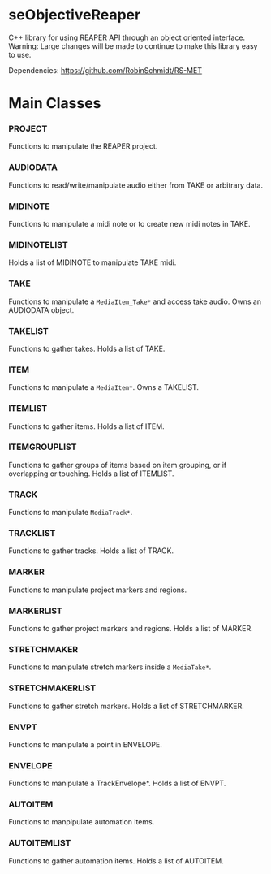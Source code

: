 # seObjectiveReaper
C++ library for using REAPER API through an object oriented interface. Warning: Large changes will be made to continue to make this library easy to use.

Dependencies:
https://github.com/RobinSchmidt/RS-MET

# Main Classes

### PROJECT 
Functions to manipulate the REAPER project.

### AUDIODATA
Functions to read/write/manipulate audio either from TAKE or arbitrary data.

### MIDINOTE
Functions to manipulate a midi note or to create new midi notes in TAKE.

### MIDINOTELIST
Holds a list of MIDINOTE to manipulate TAKE midi.

### TAKE
Functions to manipulate a `MediaItem_Take*` and access take audio. Owns an AUDIODATA object.

### TAKELIST
Functions to gather takes. Holds a list of TAKE.

### ITEM
Functions to manipulate a `MediaItem*`. Owns a TAKELIST.

### ITEMLIST
Functions to gather items. Holds a list of ITEM.

### ITEMGROUPLIST
Functions to gather groups of items based on item grouping, or if overlapping or touching. Holds a list of ITEMLIST.

### TRACK
Functions to manipulate `MediaTrack*`.

### TRACKLIST
Functions to gather tracks. Holds a list of TRACK.

### MARKER
Functions to manipulate project markers and regions.

### MARKERLIST
Functions to gather project markers and regions. Holds a list of MARKER.

### STRETCHMAKER
Functions to manipulate stretch markers inside a `MediaTake*`.

### STRETCHMAKERLIST
Functions to gather stretch markers. Holds a list of STRETCHMARKER.

### ENVPT
Functions to manipulate a point in ENVELOPE.

### ENVELOPE
Functions to manipulate a TrackEnvelope*. Holds a list of ENVPT. 

### AUTOITEM
Functions to manpipulate automation items.

### AUTOITEMLIST
Functions to gather automation items. Holds a list of AUTOITEM.
